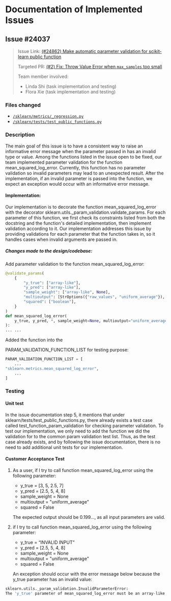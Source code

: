 # Documentation of Implemented Issues

## Issue #24037

<blockquote>
    <p>Issue Link: 
        <a href="https://github.com/scikit-learn/scikit-learn/issues/24862">(#24862) Make automatic parameter validation for scikit-learn public function </a>
    </p>
    <p>Targeted PR: 
        <a href="https://github.com/scikit-learn/scikit-learn/issues/24037">(#2) Fix: Throw Value Error when <code>max_samples</code> too small</a>
    </p>
    <p>Team member involved: 

+ Linda Shi (task implementation and testing)
+ Flora Xie (task implementation and testing)
    </p>
</blockquote>

### Files changed
<ul>
    <li>
        <a href="#"><code>/sklearn/metrics/_regression.py</code></a>
    </li>
    <li>
        <a href="#"><code>/sklearn/tests/test_public_functions.py</code></a>
    </li>
</ul>

### Description
The main goal of this issue is to have a consistent way to raise an informative error message when the parameter passed in has an invalid type or value. Among the functions listed in the issue open to be fixed, our team implemented parameter validation for the function mean_squared_log_error. Currently, this function has no parameter validation so invalid parameters may lead to an unexpected result. After the implementation, if an invalid parameter is passed into the function, we expect an exception would occur with an informative error message. 

#### Implementation:
Our implementation is to decorate the function mean_squared_log_error with the decorator sklearn.utils._param_validation.validate_params. For each parameter of this function, we first check its constraints listed from both the docstring and the function's detailed implementation, then implement validation according to it. Our implementation addresses this issue by providing validations for each parameter that the function takes in, so it handles cases when invalid arguments are passed in. 

##### Changes made to the design/codebase:

Add parameter validation to the function mean_squared_log_error:

```python
@validate_params(
    {
        "y_true": ["array-like"],
        "y_pred": ["array-like"],
        "sample_weight": ["array-like", None],
        "multioutput": [StrOptions({"raw_values", "uniform_average"}), "array-like"],
        "squared": ["boolean"],
    }
)
def mean_squared_log_error(
    y_true, y_pred, *, sample_weight=None, multioutput="uniform_average", squared=True
):
... ...
```
Added the function into the 

PARAM_VALIDATION_FUNCTION_LIST for testing purpose:
```python
PARAM_VALIDATION_FUNCTION_LIST = [
    ...
"sklearn.metrics.mean_squared_log_error",
    ...
]
```
### Testing

#### Unit test
In the issue documentation step 5, it mentions that under sklearn/tests/test_public_functions.py, there already exists a test case called test_function_param_validation for checking parameter validation. To test our implementation, we only need to add the function we did the validation for to the common param validation test list. Thus, as the test case already exists, and by following the issue documentation, there is no need to add additional unit tests for our implementation. 

#### Customer Acceptance Test

1. As a user, if I try to call function mean_squared_log_error using the following parameter:
   + y_true = [3, 5, 2.5, 7]
   + y_pred = [2.5, 5, 4, 8]
   + sample_weight = None
   + multioutput = "uniform_average"
   + squared = False

    The expected output should be 0.199…, as all input parameters are valid. 
    
1. if I try to call function mean_squared_log_error using the following parameter:
   + y_true = “INVALID INPUT”
   + y_pred = [2.5, 5, 4, 8]
   + sample_weight = None
   + multioutput = "uniform_average"
   + squared = False
	
    An exception should occur with the error message below because the y_true parameter has an invalid value: 

```python
sklearn.utils._param_validation.InvalidParameterError: 
The 'y_true' parameter of mean_squared_log_error must be an array-like. Got ‘INVALID INPUT’ instead.
```

